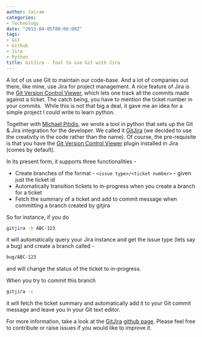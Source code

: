 ```yaml
---
author: Jairam
categories:
- Technology
date: "2013-04-05T00:00:00Z"
tags:
- Git
- Github
- Jira
- Python
title: GitJira - Tool to use Git with Jira
---
```

A lot of us use Git to maintain our code-base. And a lot of companies out there, like mine, use Jira for project management. A nice feature of Jira is the [Git Version Control Viewer](https://marketplace.atlassian.com/plugins/com.xiplink.jira.git.jira_git_plugin), which lets one track all the commits made against a ticket. The catch being, you have to mention the ticket number in your commits.  While this is not that big a deal, it gave me an idea for a simple project I could write to learn python.

Together with [Michael Pitidis](https://github.com/mpitid), we wrote a tool in python that sets up the Git & Jira integration for the developer. We called it [GitJira](https://github.com/jairamc/gitjira) (we decided to use the creativity in the code rather than the name). Of course, the pre-requisite is that you have the [Git Version Control Viewer](https://marketplace.atlassian.com/plugins/com.xiplink.jira.git.jira_git_plugin) plugin installed in Jira (comes by default).

In its present form, it supports three functionalities -

  * Create branches of the format - `<issue type>/<ticket number>` - given just the ticket id
  * Automatically transition tickets to in-progress when you create a branch for a ticket
  * Fetch the summary of a ticket and add to commit message when committing a branch created by gitjira

So for instance, if you do

```sh
gitjira -b ABC-123
```

it will automatically query your Jira instance and get the issue type (lets say a bug) and create a branch called -

```sh
bug/ABC-123
```

and will change the status of the ticket to in-progress.

When you try to commit this branch

```sh
gitjira -c
```

it will fetch the ticket summary and automatically add it to your Git commit message and leave you in your Git text editor.

For more information, take a look at the [GitJira](https://github.com/jairamc/gitjira) [github page](https://github.com/jairamc/gitjira). Please feel free to contribute or raise issues if you would like to improve it.
